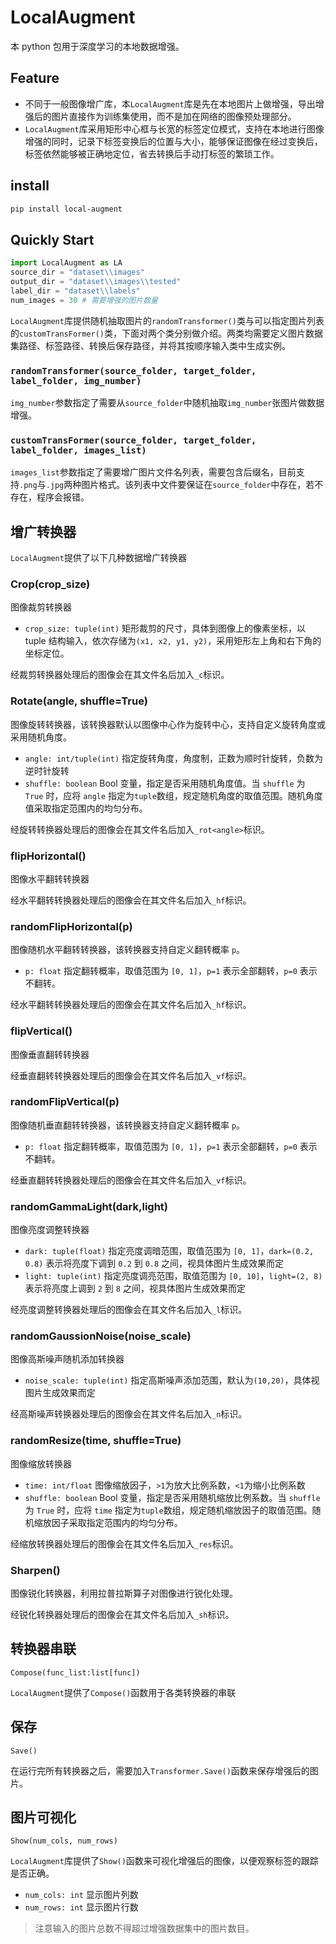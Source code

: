 # LocalAugment

本 python 包用于深度学习的本地数据增强。

## Feature

- 不同于一般图像增广库，本`LocalAugment`库是先在本地图片上做增强，导出增强后的图片直接作为训练集使用，而不是加在网络的图像预处理部分。
- `LocalAugment`库采用矩形中心框与长宽的标签定位模式，支持在本地进行图像增强的同时，记录下标签变换后的位置与大小，能够保证图像在经过变换后，标签依然能够被正确地定位，省去转换后手动打标签的繁琐工作。

## install

```sh
pip install local-augment
```

## Quickly Start

```python
import LocalAugment as LA
source_dir = "dataset\\images"
output_dir = "dataset\\images\\tested"
label_dir = "dataset\\labels"
num_images = 30 # 需要增强的图片数量
```

`LocalAugment`库提供随机抽取图片的`randomTransformer()`类与可以指定图片列表的`customTransFormer()`类，下面对两个类分别做介绍。两类均需要定义图片数据集路径、标签路径、转换后保存路径，并将其按顺序输入类中生成实例。

### `randomTransformer(source_folder, target_folder, label_folder, img_number)`

`img_number`参数指定了需要从`source_folder`中随机抽取`img_number`张图片做数据增强。

### `customTransFormer(source_folder, target_folder, label_folder, images_list)`

`images_list`参数指定了需要增广图片文件名列表，需要包含后缀名，目前支持`.png`与`.jpg`两种图片格式。该列表中文件要保证在`source_folder`中存在，若不存在，程序会报错。

## 增广转换器

`LocalAugment`提供了以下几种数据增广转换器

### Crop(crop_size)

图像裁剪转换器

- `crop_size: tuple(int)` 矩形裁剪的尺寸，具体到图像上的像素坐标，以 tuple 结构输入，依次存储为`(x1, x2, y1, y2)`，采用矩形左上角和右下角的坐标定位。

经裁剪转换器处理后的图像会在其文件名后加入`_c`标识。

### Rotate(angle, shuffle=True)

图像旋转转换器，该转换器默认以图像中心作为旋转中心，支持自定义旋转角度或采用随机角度。

- `angle: int/tuple(int)` 指定旋转角度，角度制，正数为顺时针旋转，负数为逆时针旋转
- `shuffle: boolean` Bool 变量，指定是否采用随机角度值。当 `shuffle` 为 `True` 时，应将 `angle` 指定为`tuple`数组，规定随机角度的取值范围。随机角度值采取指定范围内的均匀分布。

经旋转转换器处理后的图像会在其文件名后加入`_rot<angle>`标识。

### flipHorizontal()

图像水平翻转转换器

经水平翻转转换器处理后的图像会在其文件名后加入`_hf`标识。

### randomFlipHorizontal(p)

图像随机水平翻转转换器，该转换器支持自定义翻转概率 `p`。

- `p: float` 指定翻转概率，取值范围为 `[0, 1]`，`p=1` 表示全部翻转，`p=0` 表示不翻转。

经水平翻转转换器处理后的图像会在其文件名后加入`_hf`标识。

### flipVertical()

图像垂直翻转转换器

经垂直翻转转换器处理后的图像会在其文件名后加入`_vf`标识。

### randomFlipVertical(p)

图像随机垂直翻转转换器，该转换器支持自定义翻转概率 `p`。

- `p: float` 指定翻转概率，取值范围为 `[0, 1]`，`p=1` 表示全部翻转，`p=0` 表示不翻转。

经垂直翻转转换器处理后的图像会在其文件名后加入`_vf`标识。

### randomGammaLight(dark,light)

图像亮度调整转换器

- `dark: tuple(float)` 指定亮度调暗范围，取值范围为 `[0, 1]`，`dark=(0.2, 0.8)` 表示将亮度下调到 `0.2` 到 `0.8` 之间，视具体图片生成效果而定
- `light: tuple(int)` 指定亮度调亮范围，取值范围为 `[0, 10]`，`light=(2, 8)` 表示将亮度上调到 `2` 到 `8` 之间，视具体图片生成效果而定

经亮度调整转换器处理后的图像会在其文件名后加入`_l`标识。

### randomGaussionNoise(noise_scale)

图像高斯噪声随机添加转换器

- `noise_scale: tuple(int)` 指定高斯噪声添加范围，默认为`(10,20)`，具体视图片生成效果而定

经高斯噪声转换器处理后的图像会在其文件名后加入`_n`标识。

### randomResize(time, shuffle=True)

图像缩放转换器

- `time: int/float` 图像缩放因子，`>1`为放大比例系数，`<1`为缩小比例系数
- `shuffle: boolean` Bool 变量，指定是否采用随机缩放比例系数。当 `shuffle` 为 `True` 时，应将 `time` 指定为`tuple`数组，规定随机缩放因子的取值范围。随机缩放因子采取指定范围内的均匀分布。

经缩放转换器处理后的图像会在其文件名后加入`_res`标识。

### Sharpen()

图像锐化转换器，利用拉普拉斯算子对图像进行锐化处理。

经锐化转换器处理后的图像会在其文件名后加入`_sh`标识。

## 转换器串联

`Compose(func_list:list[func])`

`LocalAugment`提供了`Compose()`函数用于各类转换器的串联

## 保存

`Save()`

在运行完所有转换器之后，需要加入`Transformer.Save()`函数来保存增强后的图片。

## 图片可视化

`Show(num_cols, num_rows)`

`LocalAugment`库提供了`Show()`函数来可视化增强后的图像，以便观察标签的跟踪是否正确。

- `num_cols: int` 显示图片列数
- `num_rows: int` 显示图片行数

> 注意输入的图片总数不得超过增强数据集中的图片数目。
